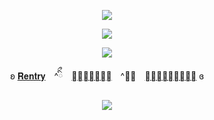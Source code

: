 <p align="center"
   
![](https://komarev.com/ghpvc/?username=purxi&color=E7E7E7&label=souls)

   
  <p align="center"
     
  <p align="center">   
     <img src="https://file.garden/ZtttiuQF4zKolxgp/Up.png"/>
     
  <p align="center">
   <img src="https://file.garden/ZtttiuQF4zKolxgp/Untitled151_20250105165836.png"/>
   
   <p align="center"
   
ʚ [𝐑𝐞𝐧𝐭𝐫𝐲](https://rentry.co/lacepaws)　^ིྀ　[𝐀𝐭𝐚𝐛𝐨𝐨𝐤](https://forbitten.atabook.org/)　^ིྀ　[𝐒𝐭𝐫𝐚𝐰𝐩𝐚𝐠𝐞](https://forbitten.straw.page) ɞ
 </p>

   <p align="center">
<img src="https://file.garden/ZtttiuQF4zKolxgp/down.png"/>



<!--
**sacrificedfool/sacrificedfool** is a ✨ _special_ ✨ repository because its `README.md` (this file) appears on your GitHub profile.

Here are some ideas to get you started:

- 🔭 I’m currently working on ...
- 🌱 I’m currently learning ...
- 👯 I’m looking to collaborate on ...
- 🤔 I’m looking for help with ...
- 💬 Ask me about ...
- 📫 How to reach me: ...
- 😄 Pronouns: ...
- ⚡ Fun fact: ...
-->
